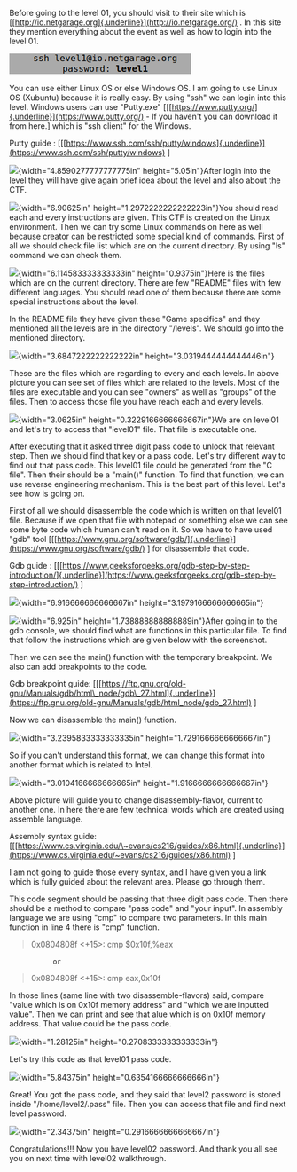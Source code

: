 Before going to the level 01, you should visit to their site which is
[[http://io.netgarage.org]{.underline}](http://io.netgarage.org/) . In
this site they mention everything about the event as well as how to
login into the level 01.

![](Images/1.png)

You can use either Linux OS or else Windows OS. I am going to use Linux
OS (Xubuntu) because it is really easy. By using "ssh" we can login into
this level. Windows users can use "Putty.exe"
\[[[https://www.putty.org/]{.underline}](https://www.putty.org/) - If
you haven't you can download it from here.\] which is "ssh client" for
the Windows.

Putty guide :
\[[[https://www.ssh.com/ssh/putty/windows]{.underline}](https://www.ssh.com/ssh/putty/windows)
\]

![](media/image2.png){width="4.8590277777777775in" height="5.05in"}After
login into the level they will have give again brief idea about the
level and also about the CTF.

![](media/image3.png){width="6.90625in"
height="1.2972222222222223in"}You should read each and every
instructions are given. This CTF is created on the Linux environment.
Then we can try some Linux commands on here as well because creator can
be restricted some special kind of commands. First of all we should
check file list which are on the current directory. By using "ls"
command we can check them.

![](media/image4.png){width="6.114583333333333in" height="0.9375in"}Here
is the files which are on the current directory. There are few "README"
files with few different languages. You should read one of them because
there are some special instructions about the level.

In the README file they have given these "Game specifics" and they
mentioned all the levels are in the directory "/levels". We should go
into the mentioned directory.

![](media/image5.png){width="3.6847222222222222in"
height="3.0319444444444446in"}

These are the files which are regarding to every and each levels. In
above picture you can see set of files which are related to the levels.
Most of the files are executable and you can see "owners" as well as
"groups" of the files. Then to access those file you have reach each and
every levels.

![](media/image6.png){width="3.0625in" height="0.3229166666666667in"}We
are on level01 and let's try to access that "level01" file. That file is
executable one.

After executing that it asked three digit pass code to unlock that
relevant step. Then we should find that key or a pass code. Let's try
different way to find out that pass code. This level01 file could be
generated from the "C file". Then their should be a "main()" function.
To find that function, we can use reverse engineering mechanism. This is
the best part of this level. Let's see how is going on.

First of all we should disassemble the code which is written on that
level01 file. Because if we open that file with notepad or something
else we can see some byte code which human can't read on it. So we have
to have used "gdb" tool
\[[[https://www.gnu.org/software/gdb/]{.underline}](https://www.gnu.org/software/gdb/)
\] for disassemble that code.

Gdb guide :
\[[[https://www.geeksforgeeks.org/gdb-step-by-step-introduction/]{.underline}](https://www.geeksforgeeks.org/gdb-step-by-step-introduction/)
\]

![](media/image7.png){width="6.916666666666667in"
height="3.1979166666666665in"}

![](media/image8.png){width="6.925in" height="1.738888888888889in"}After
going in to the gdb console, we should find what are functions in this
particular file. To find that follow the instructions which are given
below with the screenshot.

Then we can see the main() function with the temporary breakpoint. We
also can add breakpoints to the code.

Gdb breakpoint guide:
\[[[https://ftp.gnu.org/old-gnu/Manuals/gdb/html\_node/gdb\_27.html]{.underline}](https://ftp.gnu.org/old-gnu/Manuals/gdb/html_node/gdb_27.html)
\]

Now we can disassemble the main() function.

![](media/image9.png){width="3.2395833333333335in"
height="1.7291666666666667in"}

So if you can't understand this format, we can change this format into
another format which is related to Intel.

![](media/image10.png){width="3.0104166666666665in"
height="1.9166666666666667in"}

Above picture will guide you to change disassembly-flavor, current to
another one. In here there are few technical words which are created
using assemble language.

Assembly syntax guide:
\[[[https://www.cs.virginia.edu/\~evans/cs216/guides/x86.html]{.underline}](https://www.cs.virginia.edu/~evans/cs216/guides/x86.html)
\]

I am not going to guide those every syntax, and I have given you a link
which is fully guided about the relevant area. Please go through them.

This code segment should be passing that three digit pass code. Then
there should be a method to compare "pass code" and "your input". In
assembly language we are using "cmp" to compare two parameters. In this
main function in line 4 there is "cmp" function.

>0x0804808f \<+15\>: cmp \$0x10f,%eax

               or

>0x0804808f \<+15\>: cmp eax,0x10f

In those lines (same line with two disassemble-flavors) said, compare
"value which is on 0x10f memory address" and "which we are inputted
value". Then we can print and see that alue which is on 0x10f memory
address. That value could be the pass code.

![](media/image11.png){width="1.28125in" height="0.2708333333333333in"}

Let's try this code as that level01 pass code.

![](media/image12.png){width="5.84375in" height="0.6354166666666666in"}

Great! You got the pass code, and they said that level2 password is
stored inside "/home/level2/.pass" file. Then you can access that file
and find next level password.

![](media/image13.png){width="2.34375in" height="0.2916666666666667in"}

Congratulations!!! Now you have level02 password. And thank you all see
you on next time with level02 walkthrough.
